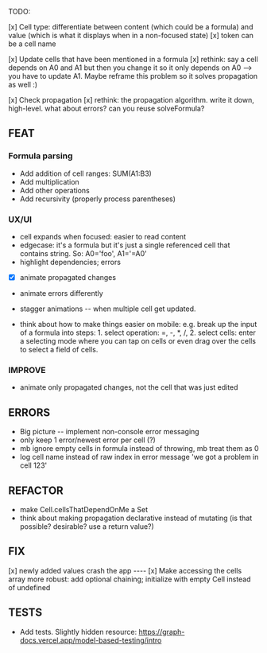 TODO:

[x] Cell type: differentiate between content (which could be a formula) and value (which is what it displays when in a non-focused state)
[x] token can be a cell name

[x] Update cells that have been mentioned in a formula
[x] rethink: say a cell depends on A0 and A1 but then you change it so it only depends on A0 --> you have to update A1. Maybe reframe this problem so it solves propagation as well :)

[x] Check propagation
[x] rethink: the propagation algorithm. write it down, high-level. what about errors? can you reuse solveFormula?

## FEAT

### Formula parsing

- Add addition of cell ranges: SUM(A1:B3)
- Add multiplication
- Add other operations
- Add recursivity (properly process parentheses)

### UX/UI

- cell expands when focused: easier to read content
- edgecase: it's a formula but it's just a single referenced cell that contains string. So: A0='foo', A1='=A0'
- highlight dependencies; errors
- [x] animate propagated changes
- animate errors differently
- stagger animations -- when multiple cell get updated.

- think about how to make things easier on mobile: e.g. break up the input of a formula into steps: 1. select operation: =, -, \*, /, 2. select cells: enter a selecting mode where you can tap on cells or even drag over the cells to select a field of cells.

### IMPROVE

- animate only propagated changes, not the cell that was just edited

## ERRORS

- Big picture -- implement non-console error messaging
- only keep 1 error/newest error per cell (?)
- mb ignore empty cells in formula instead of throwing, mb treat them as 0
- log cell name instead of raw index in error message 'we got a problem in cell 123'

## REFACTOR

- make Cell.cellsThatDependOnMe a Set
- think about making propagation declarative instead of mutating (is that possible? desirable? use a return value?)

## FIX

[x] newly added values crash the app
---- [x] Make accessing the cells array more robust: add optional chaining; initialize with empty Cell instead of undefined

## TESTS

- Add tests. Slightly hidden resource: https://graph-docs.vercel.app/model-based-testing/intro
